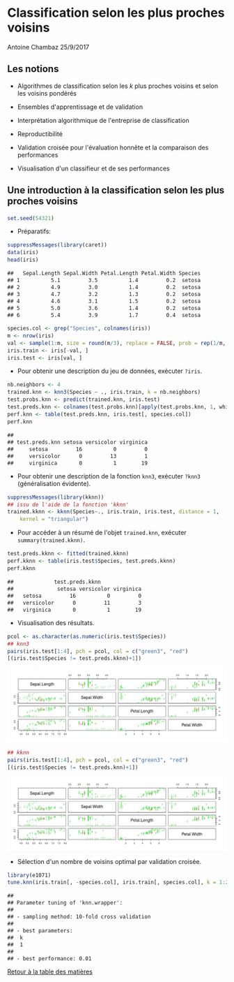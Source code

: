 Classification selon les plus proches voisins
================
Antoine Chambaz
25/9/2017

Les notions
-----------

-   Algorithmes de classification selon les *k* plus proches voisins et selon les voisins pondérés

-   Ensembles d'apprentissage et de validation

-   Interprétation algorithmique de l'entreprise de classification

-   Reproductibilité

-   Validation croisée pour l'évaluation honnête et la comparaison des performances

-   Visualisation d'un classifieur et de ses performances

Une introduction à la classification selon les plus proches voisins
-------------------------------------------------------------------

``` r
set.seed(54321)
```

-   Préparatifs:

``` r
suppressMessages(library(caret))
data(iris)
head(iris)
```

    ##   Sepal.Length Sepal.Width Petal.Length Petal.Width Species
    ## 1          5.1         3.5          1.4         0.2  setosa
    ## 2          4.9         3.0          1.4         0.2  setosa
    ## 3          4.7         3.2          1.3         0.2  setosa
    ## 4          4.6         3.1          1.5         0.2  setosa
    ## 5          5.0         3.6          1.4         0.2  setosa
    ## 6          5.4         3.9          1.7         0.4  setosa

``` r
species.col <- grep("Species", colnames(iris))
m <- nrow(iris)
val <- sample(1:m, size = round(m/3), replace = FALSE, prob = rep(1/m, m)) 
iris.train <- iris[-val, ]
iris.test <- iris[val, ]
```

-   Pour obtenir une description du jeu de données, exécuter `?iris`.

``` r
nb.neighbors <- 4
trained.knn <- knn3(Species ~ ., iris.train, k = nb.neighbors)
test.probs.knn <- predict(trained.knn, iris.test)
test.preds.knn <- colnames(test.probs.knn)[apply(test.probs.knn, 1, which.max)]
perf.knn <- table(test.preds.knn, iris.test[, species.col])
perf.knn
```

    ##               
    ## test.preds.knn setosa versicolor virginica
    ##     setosa         16          0         0
    ##     versicolor      0         13         1
    ##     virginica       0          1        19

-   Pour obtenir une description de la fonction `knn3`, exécuter `?knn3` (généralisation évidente).

``` r
suppressMessages(library(kknn))
## issu de l'aide de la fonction 'kknn'
trained.kknn <- kknn(Species~., iris.train, iris.test, distance = 1,
    kernel = "triangular")
```

-   Pour accéder à un résumé de l'objet `trained.knn`, exécuter `summary(trained.kknn)`.

``` r
test.preds.kknn <- fitted(trained.kknn)
perf.kknn <- table(iris.test$Species, test.preds.kknn)
perf.kknn
```

    ##             test.preds.kknn
    ##              setosa versicolor virginica
    ##   setosa         16          0         0
    ##   versicolor      0         11         3
    ##   virginica       0          1        19

-   Visualisation des résultats.

``` r
pcol <- as.character(as.numeric(iris.test$Species))
## knn3
pairs(iris.test[1:4], pch = pcol, col = c("green3", "red")
[(iris.test$Species != test.preds.kknn)+1])
```

![](img/visualisation-1.png)

``` r
## kknn
pairs(iris.test[1:4], pch = pcol, col = c("green3", "red")
[(iris.test$Species != test.preds.knn)+1])
```

![](img/visualisation-2.png)

-   Sélection d'un nombre de voisins optimal par validation croisée.

``` r
library(e1071)
tune.knn(iris.train[, -species.col], iris.train[, species.col], k = 1:20)
```

    ## 
    ## Parameter tuning of 'knn.wrapper':
    ## 
    ## - sampling method: 10-fold cross validation 
    ## 
    ## - best parameters:
    ##  k
    ##  1
    ## 
    ## - best performance: 0.01

[Retour à la table des matières](https://github.com/achambaz/laviemodedemploi#liens)
